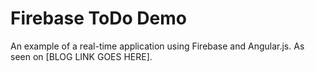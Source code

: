 # Firebase ToDo Demo
An example of a real-time application using Firebase and Angular.js. As seen on [BLOG LINK GOES HERE].
